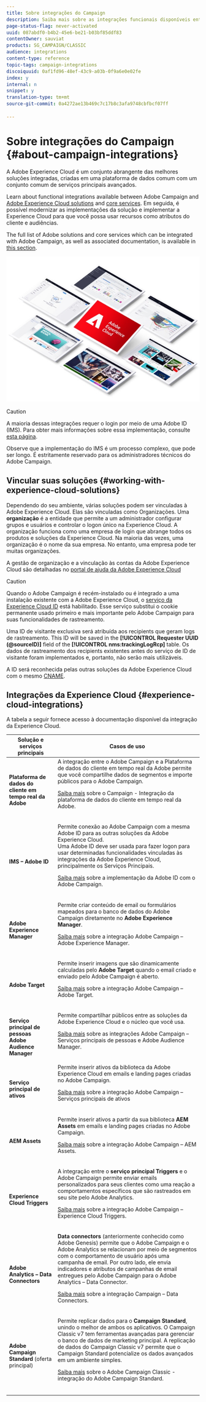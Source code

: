 ```yaml
---
title: Sobre integrações do Campaign
description: Saiba mais sobre as integrações funcionais disponíveis entre a versão atual do Adobe Campaign e as soluções da Adobe Experience Cloud
page-status-flag: never-activated
uuid: 087abdf0-b4b2-45e6-be21-b03bf85ddf83
contentOwner: sauviat
products: SG_CAMPAIGN/CLASSIC
audience: integrations
content-type: reference
topic-tags: campaign-integrations
discoiquuid: 0af1fd96-48ef-43c9-a03b-0f9a6e0e02fe
index: y
internal: n
snippet: y
translation-type: tm+mt
source-git-commit: 0a4272ae13b469c7c17b8c3afa9748cbfbcf07ff

---
```



# Sobre integrações do Campaign {#about-campaign-integrations}

A Adobe Experience Cloud é um conjunto abrangente das melhores soluções integradas, criadas em uma plataforma de dados comum com um conjunto comum de serviços principais avançados.

Learn about functional integrations available between Adobe Campaign and [Adobe Experience Cloud solutions](https://docs.adobe.com/content/help/en/core-services/interface/marketing-cloud-integrations.html) and [core services](https://docs.adobe.com/content/help/en/core-services/interface/about-core-services/core-services.html). Em seguida, é possível modernizar as implementações da solução e implementar a Experience Cloud para que você possa usar recursos como atributos do cliente e audiências.

The full list of Adobe solutions and core services which can be integrated with Adobe Campaign, as well as associated documentation, is available in [this section](#experience-cloud-integrations).

![](assets/ExCloud-solutions.png)


>[!CAUTION]
>
>A maioria dessas integrações requer o login por meio de uma Adobe ID (IMS). Para obter mais informações sobre essa implementação, consulte [esta página](../../integrations/using/about-adobe-id.md).
>
>Observe que a implementação do IMS é um processo complexo, que pode ser longo. É estritamente reservado para os administradores técnicos do Adobe Campaign.

## Vincular suas soluções {#working-with-experience-cloud-solutions}

Dependendo do seu ambiente, várias soluções podem ser vinculadas à Adobe Experience Cloud. Elas são vinculadas como Organizações. Uma **organização** é a entidade que permite a um administrador configurar grupos e usuários e controlar o logon único na Experience Cloud. A organização funciona como uma empresa de login que abrange todos os produtos e soluções da Experience Cloud. Na maioria das vezes, uma organização é o nome da sua empresa. No entanto, uma empresa pode ter muitas organizações.

A gestão de organização e a vinculação às contas da Adobe Experience Cloud são detalhadas no [portal de ajuda da Adobe Experience Cloud](https://marketing.adobe.com/resources/help/pt_BR/mcloud/organizations.html)

>[!CAUTION]
>
>Quando o Adobe Campaign é recém-instalado ou é integrado a uma instalação existente com a Adobe Experience Cloud, o [serviço da Experience Cloud ID](https://marketing.adobe.com/resources/help/pt_BR/mcvid/) está habilitado. Esse serviço substitui o cookie permanente usado primeiro e mais importante pelo Adobe Campaign para suas funcionalidades de rastreamento.
>
>Uma ID de visitante exclusiva será atribuída aos recipients que geram logs de rastreamento. This ID will be saved in the **[!UICONTROL Requester UUID (@sourceID)]** field of the **[!UICONTROL nms:trackingLogRcp]** table. Os dados de rastreamento dos recipients existentes antes do serviço de ID de visitante foram implementados e, portanto, não serão mais utilizáveis.
>
>A ID será reconhecida pelas outras soluções da Adobe Experience Cloud com o mesmo [CNAME](https://marketing.adobe.com/resources/help/pt_BR/mcvid/mcvid_cname.html).

## Integrações da Experience Cloud {#experience-cloud-integrations}

A tabela a seguir fornece acesso à documentação disponível da integração da Experience Cloud.

<table> 
 <thead> 
  <tr> 
   <th> Solução e serviços principais<br /> </th> 
   <th> Casos de uso<br /> </th> 
  </tr> 
 </thead> 
 <tbody> 
  <tr> 
   <td> <strong>Plataforma de dados do cliente em tempo real da Adobe</strong><br /> </td> 
   <td> A integração entre o Adobe Campaign e a Plataforma de dados do cliente em tempo real da Adobe permite que você compartilhe dados de segmentos e importe públicos para o Adobe Campaign.<br /> <p><a href="https://docs.adobe.com/content/help/en/experience-platform/rtcdp/destinations/destinations-cat/adobe-destinations/adobe-campaign-destination.html">Saiba mais</a> sobre o Campaign - Integração da plataforma de dados do cliente em tempo real da Adobe.</p><br /> </td> 
  </tr> 
  <tr> 
   <td> <strong>IMS – Adobe ID</strong><br /> </td> 
   <td> Permite conexão ao Adobe Campaign com a mesma Adobe ID para as outras soluções da Adobe Experience Cloud.<br /> Uma Adobe ID deve ser usada para fazer logon para usar determinadas funcionalidades vinculadas às integrações da Adobe Experience Cloud, principalmente os Serviços Principais.<br /> <p><a href="../../integrations/using/about-adobe-id.md">Saiba mais</a> sobre a implementação da Adobe ID com o Adobe Campaign.</p><br /> </td> 
  </tr> 
  <tr> 
   <td> <strong>Adobe Experience Manager</strong><br /> </td> 
   <td> Permite criar conteúdo de email ou formulários mapeados para o banco de dados do Adobe Campaign diretamente no <strong>Adobe Experience Manager</strong>.<br /> <p><a href="../../integrations/using/about-adobe-experience-manager.md">Saiba mais</a> sobre a integração Adobe Campaign – Adobe Experience Manager.</p><br /> </td> 
  </tr> 
  <tr> 
   <td> <strong>Adobe Target</strong><br /> </td> 
   <td> Permite inserir imagens que são dinamicamente calculadas pelo <strong>Adobe Target</strong> quando o email criado e enviado pelo Adobe Campaign é aberto.<br /> <p><a href="../../integrations/using/integrating-with-adobe-target.md">Saiba mais</a> sobre a integração Adobe Campaign – Adobe Target.</p><br /> </td> 
  </tr> 
  <tr> 
   <td> <strong>Serviço principal de pessoas</strong><br /> <strong>Adobe Audience Manager</strong><br /> </td> 
   <td> Permite compartilhar públicos entre as soluções da Adobe Experience Cloud e o núcleo que você usa.<br /> <p><a href="../../integrations/using/sharing-audiences-with-adobe-experience-cloud.md">Saiba mais</a> sobre as integrações Adobe Campaign – Serviços principais de pessoas e Adobe Audience Manager.</p><br /> </td> 
  </tr> 
  <tr> 
   <td> <strong>Serviço principal de ativos</strong><br /> </td> 
   <td> Permite inserir ativos da biblioteca da Adobe Experience Cloud em emails e landing pages criadas no Adobe Campaign.<br /> <p><a href="../../integrations/using/configuring-access-to-assets.md#integrating-with-experience-cloud-assets">Saiba mais</a> sobre a integração Adobe Campaign – Serviços principais de ativos</p><br /> </td> 
  </tr> 
  <tr> 
   <td> <strong>AEM Assets</strong><br /> </td> 
   <td> Permite inserir ativos a partir da sua biblioteca <strong>AEM Assets</strong> em emails e landing pages criadas no Adobe Campaign.<br /> <p><a href="../../integrations/using/configuring-access-to-assets.md#integrating-with-aem-assets">Saiba mais</a> sobre a integração Adobe Campaign – AEM Assets.</p><br /> </td> 
  </tr> 
  <tr> 
   <td> <strong>Experience Cloud Triggers</strong><br /> </td> 
   <td> A integração entre o <strong>serviço principal Triggers</strong> e o Adobe Campaign permite enviar emails personalizados para seus clientes como uma reação a comportamentos específicos que são rastreados em seu site pelo Adobe Analytics.<br /> <p><a href="https://helpx.adobe.com/br/campaign/kb/triggers-and-campaign.html">Saiba mais</a> sobre a integração Adobe Campaign – Experience Cloud Triggers.</p><br /> </td> 
  </tr> 
  <tr> 
   <td> <strong>Adobe Analytics – Data Connectors</strong><br /> </td> 
   <td> <strong>Data connectors</strong> (anteriormente conhecido como Adobe Genesis) permite que o Adobe Campaign e o Adobe Analytics se relacionam por meio de segmentos com o comportamento de usuário após uma campanha de email. Por outro lado, ele envia indicadores e atributos de campanhas de email entregues pelo Adobe Campaign para o Adobe Analytics – Data Connector.<br /> <p><a href="../../platform/using/adobe-analytics-data-connector.md">Saiba mais</a> sobre a integração Campaign – Data Connectors.</p><br /> </td> 
  </tr> 
  <tr> 
   <td> <strong>Adobe Campaign Standard</strong> (oferta principal)<br /> </td> 
   <td> Permite replicar dados para o <strong>Campaign Standard</strong>, unindo o melhor de ambos os aplicativos. O Campaign Classic v7 tem ferramentas avançadas para gerenciar o banco de dados de marketing principal. A replicação de dados do Campaign Classic v7 permite que o Campaign Standard potencialize os dados avançados em um ambiente simples.<br /><p> <a href="../../integrations/using/acs-connector-principles-and-data-cycle.md">Saiba mais</a> sobre o Adobe Campaign Classic - integração do Adobe Campaign Standard.</p><br /></td> 
  </tr> 
 </tbody> 
</table>

